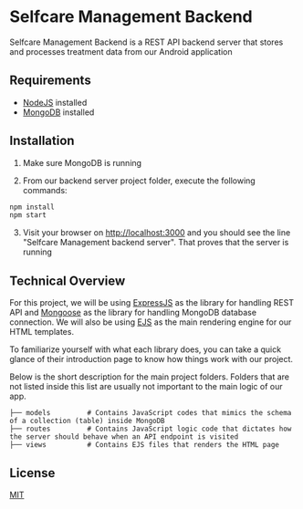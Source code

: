 # Selfcare Management Backend

Selfcare Management Backend is a REST API backend server that stores and processes treatment data from our Android application

## Requirements

- [NodeJS](https://nodejs.org/dist/v14.16.0/node-v14.16.0-x64.msi) installed
- [MongoDB](https://docs.mongodb.com/manual/installation/) installed

## Installation

1. Make sure MongoDB is running

2. From our backend server project folder, execute the following commands:

```bash
npm install
npm start
```

3. Visit your browser on [http://localhost:3000](http://localhost:3000) and you should see the line "Selfcare Management backend server". That proves that the server is running

## Technical Overview

For this project, we will be using [ExpressJS](https://expressjs.com/) as the library for handling REST API and [Mongoose](https://mongoosejs.com/docs/) as the library for handling MongoDB database connection. We will also be using [EJS](https://ejs.co/) as the main rendering engine for our HTML templates.

To familiarize yourself with what each library does, you can take a quick glance of their introduction page to know how things work with our project.

Below is the short description for the main project folders. Folders that are not listed inside this list are usually not important to the main logic of our app.

    ├── models         # Contains JavaScript codes that mimics the schema of a collection (table) inside MongoDB
    ├── routes         # Contains JavaScript logic code that dictates how the server should behave when an API endpoint is visited
    ├── views          # Contains EJS files that renders the HTML page


## License
[MIT](https://choosealicense.com/licenses/mit/)
